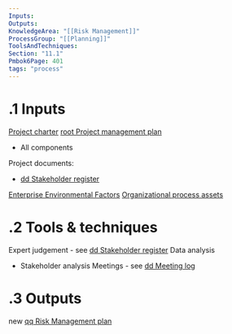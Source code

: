 ```yaml
---
Inputs:
Outputs:
KnowledgeArea: "[[Risk Management]]"
ProcessGroup: "[[Planning]]"
ToolsAndTechniques:
Section: "11.1"
Pmbok6Page: 401
tags: "process"
---
```

# .1 Inputs
[Project charter](Project%20charter.md)
[root Project management plan](root%20Project%20management%20plan.md)
* All components

Project documents:
* [dd Stakeholder register](dd%20Stakeholder%20register.md)

[Enterprise Environmental Factors](Enterprise%20Environmental%20Factors.md)
[Organizational process assets](Organizational%20process%20assets.md)

# .2 Tools & techniques
Expert judgement - see [dd Stakeholder register](dd%20Stakeholder%20register.md)
Data analysis
* Stakeholder analysis
Meetings - see [dd Meeting log](dd%20Meeting%20log.md)

# .3 Outputs
new [qq Risk Management plan](qq%20Risk%20Management%20plan.md)

